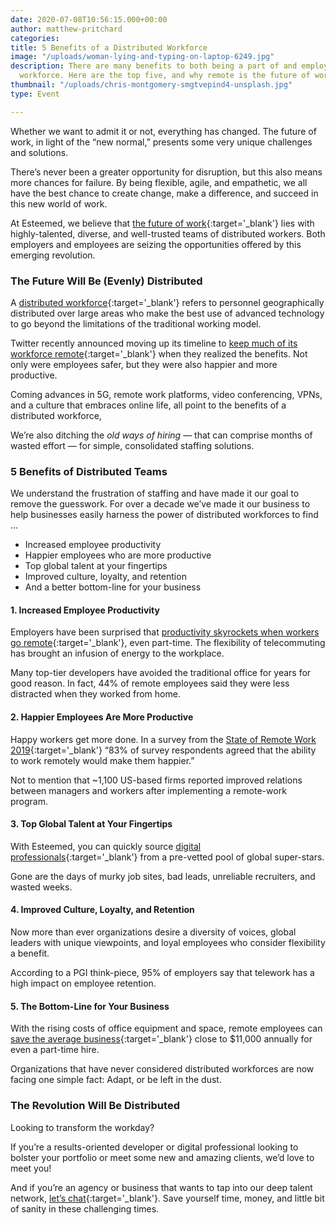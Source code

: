 ```yaml
---
date: 2020-07-08T10:56:15.000+00:00
author: matthew-pritchard
categories:
title: 5 Benefits of a Distributed Workforce
image: "/uploads/woman-lying-and-typing-on-laptop-6249.jpg"
description: There are many benefits to both being a part of and employing a distributed 
  workforce. Here are the top five, and why remote is the future of work.
thumbnail: "/uploads/chris-montgomery-smgtvepind4-unsplash.jpg"
type: Event

---
```

Whether we want to admit it or not, everything has changed. The future of work, in light of the “new normal,” presents some very unique challenges and solutions.

There’s never been a greater opportunity for disruption, but this also means more chances for failure. By being flexible, agile, and empathetic, we all have the best chance to create change, make a difference, and succeed in this new world of work.

At Esteemed, we believe that [the future of work](https://esteemed.io/blog/2020/07/25/5-reasons-why-you-should-join-a-talent-network/){:target='_blank'} lies with highly-talented, diverse, and well-trusted teams of distributed workers. Both employers and employees are seizing the opportunities offered by this emerging revolution.

### **The Future Will Be (Evenly) Distributed**

A [distributed workforce](https://medium.com/smart-office/how-a-distributed-workforce-makes-employees-work-smarter-a46febf3cb35){:target='_blank'} refers to personnel geographically distributed over large areas who make the best use of advanced technology to go beyond the limitations of the traditional working model.

Twitter recently announced moving up its timeline to [keep much of its workforce remote](https://www.buzzfeednews.com/article/alexkantrowitz/twitter-will-allow-employees-to-work-at-home-forever){:target='_blank'} when they realized the benefits. Not only were employees safer, but they were also happier and more productive.

Coming advances in 5G, remote work platforms, video conferencing, VPNs, and a culture that embraces online life, all point to the benefits of a distributed workforce,

We’re also ditching the _old ways of hiring_ — that can comprise months of wasted effort — for simple, consolidated staffing solutions.

### **5 Benefits of Distributed Teams**

We understand the frustration of staffing and have made it our goal to remove the guesswork. For over a decade we’ve made it our business to help businesses easily harness the power of distributed workforces to find ...

* Increased employee productivity
* Happier employees who are more productive
* Top global talent at your fingertips
* Improved culture, loyalty, and retention
* And a better bottom-line for your business

#### **1. Increased Employee Productivity**

Employers have been surprised that [productivity skyrockets when workers go remote](https://esteemed.io/blog/2020/08/01/can-remote-work-increase-employee-productivity/ "Read more on employee productivity"){:target='_blank'}, even part-time. The flexibility of telecommuting has brought an infusion of energy to the workplace.

Many top-tier developers have avoided the traditional office for years for good reason. In fact, 44% of remote employees said they were less distracted when they worked from home.

#### **2. Happier Employees Are More Productive**

Happy workers get more done. In a survey from the [State of Remote Work 2019](https://www.owllabs.com/state-of-remote-work/2019){:target='_blank'} “83% of survey respondents agreed that the ability to work remotely would make them happier.”

Not to mention that \~1,100 US-based firms reported improved relations between managers and workers after implementing a remote-work program.

#### **3. Top Global Talent at Your Fingertips**

With Esteemed, you can quickly source [digital professionals](https://esteemed.io/blog/2020/08/03/should-i-consider-contract-staffing/ "Find digital professionals today!"){:target='_blank'} from a pre-vetted pool of global super-stars.

Gone are the days of murky job sites, bad leads, unreliable recruiters, and wasted weeks.

#### **4. Improved Culture, Loyalty, and Retention**

Now more than ever organizations desire a diversity of voices, global leaders with unique viewpoints, and loyal employees who consider flexibility a benefit.

According to a PGI think-piece, 95% of employers say that telework has a high impact on employee retention.

#### **5. The Bottom-Line for Your Business**

With the rising costs of office equipment and space, remote employees can [save the average business](https://esteemed.io/blog/2020/08/04/can-hiring-remote-developers-save-my-agency-money/ "Learn how to save by hiring. "){:target='_blank'} close to $11,000 annually for even a part-time hire.

Organizations that have never considered distributed workforces are now facing one simple fact: Adapt, or be left in the dust.

### **The Revolution Will Be Distributed**

Looking to transform the workday?

If you’re a results-oriented developer or digital professional looking to bolster your portfolio or meet some new and amazing clients, we’d love to meet you!

And if you’re an agency or business that wants to tap into our deep talent network, [let’s chat](/pricing/ "Let's Connect!"){:target='_blank'}. Save yourself time, money, and little bit of sanity in these challenging times.
